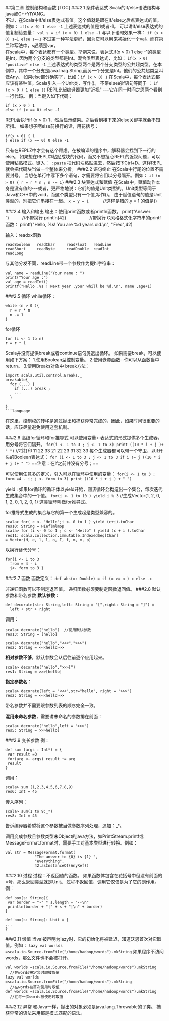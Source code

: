 ##第二章 控制结构和函数
[TOC]
###2.1 条件表达式
  Scala的if/else语法结构与java或C++YIYANG。  
  不过，在Scala中if/else表达式有值。这个值就是跟在if/else之后点表达式的值。  
  例如：
  `if(x > 0) 1 else -1`
  上述表达式的值是1或者-1。
  可以讲if/else表达式的值复制给变量： 
  `val s = if (x > 0) 1 else -1`
  与以下语句效果一样：
  `if (x > 0) s=1 else s=-1`
  不过第一种写法更好，因为它可以用来初始化一个val。而在第二种写法中，s必须是var。  
  在scala中，每个表达都有一个类型。举例来说，表达式if(x > 0) 1 else -1的类型是Int，因为两个分支的类型都是Int。混合类型表达式，比如：
  `if(x > 0) "positive" else -1`
  上述表达式的类型两个是两个分支类型的公共超类型。在本例中，其中一个分支是java.lnag.String,而另一个分支是Int。他们的公共超类型叫做Any。
  如果else部分确实了，比如：`if (x > 0) 1`
  在Scala中，每个表达式都应该有某种值。Scala引入一个Unit类，写作()。
  不带else的if语句等同于	：
  `if (x > 0 ) 1 else ()`
  REPL比起编译器更加"近视" ---它在同一时间之恩两个看到一行代码。
  例：当键入如下代码：
  ```
  if (x > 0 ) 1
  else if (x == 0) else -1
  ```
  REPL会执行if (x > 0) 1，然后显示结果。之后看到接下来的else关键字就会不知所措。
  如果想子啊else前换行的话，用花括号：
  ```
  if(x > 0) { 1
  } else if (x == 0) 0 else -1
  ```
  只有在REPLZ中才会有这个顾虑。在被编译的程序中，解释器会找到下一行的else。
  如果想在REPL中粘贴成块的代码，而又不想担心REPL的近视问题，可以使用粘贴模式。键入：
  `：paste`
  把代码块粘贴进去，然后按下Ctrl+D。这样REPL就会把代码块当做一个整体来分析。
###2.2 语句终止
  在Scala中行尾的位置不需要封号。
  当想在单行中写下多个语句，才需要将它们以分号隔开。例如：
  `if (n > 0) { r = r * n ; n -= 1}`
###2.3 块表达式和赋值
  在Scala中，赋值动作本身是没有值的---或者，更严格地说：它们的值是Unit类型的。Unit类型等同于Java和C++中的void，而这个类型只有一个值,写作()。
  由于赋值语句的值是Unit类型的，别把它们串接在一起。
  `x = y = 1` 　　　//这样是错的,y = 1 的值是()
  
###2.4 输入和输出
   输出：使用print函数或者println函数。
   print(“Answer: ”)　　　//不带换行
   println(42) 　　　　　//带换行
   C风格格式化字符串的printf函数：
   printf("Hello, %s! You are %d years old.\n", "Fred",42)
   
   输入：readxx函数
   ```
   readBoolean   readChar     readFloat   readLine   
   readShort     readByte     readDouble  readInt     
   readLong         
   ```
   与其他分发不同，readLine带一个参数作为提hi字符串：
   ```
   val name = readLine("Your name : ")
   print("Your age :")
   val age = readInt()
   printf("Hello ,%s ! Next year ,your whill be %d.\n", name ,age+1)
   ```   
###2.5 循环
   while循环：
   ```
   while (n > 0 ){
     r = r * n
     n -= 1
   } 
   ```
   for循环
   ```
   for (i <- 1 to n)
   r = r * 1 
   ```
   
   Scala并没有提供break或者continue语句类退出循环。
   如果需要break，可以使用如下方案：
   1.使用Boolean型控制变量。
   2.使用嵌套函数--你可以从函数当中return。
   3.使用Breaks对象中 break方法：
   ```
   import scala.util.control.Breaks._
   breakable{
     for (...) {
       if (...) break ;
       ...
     }
   
   }
   ```language
```

   在这里，控制权的转移是通过抛出和捕获异常完成的，因此，如果时间很重要的话，应该尽量避免使用这套机制。

###2.6 高级for循环和for推导式
   可以使用变量<-表达式的形式提供多个生成器，用分号将它们隔开。
  `for(i <- 1 to 3 ; j <- 1 to 3) print ((10 * i + j )+ " ")`
  //将打印 11 22 33 21 22 23 31 32 33
  每个生成器都可以带一个守卫，以if开头的Boolean表达式：
  `for (i <- 1 to 3 ; j <- 1 to 3 if i != j ((10 * i + j )+ " ")`
  ==注意：在if之前并没有分号；==
  
  可以使用任意多的定义，引入可以在循环中使用的变量：
  `for(i <- 1 to 3 ; form =4 - i; j <- form to 3) print ((10 * i + j ) + " ")`
  
  yield : 如果for循环的循环体以yield开始，则该循环会构造出一个集合，每次迭代生成集合中的一个值。
  `for(i <- 1 to 10 ) yield i % 3`
  //生成Vector(1, 2, 0, 1, 2, 0, 1, 2, 0, 1)
  这类循环叫做for推导式。
  
  for推导式生成的集合与它的第一个生成起是类型兼容的。
```
scala> for( c <- "Hello";i <- 0 to 1 ) yield (c+i).toChar
res10: String = HIeflmlmop
scala> for (i <- 0 to 1 ; c <- "Hello" ) yield (c + i ).toChar
res11: scala.collection.immutable.IndexedSeq[Char] 
= Vector(H, e, l, l, o, I, f, m, m, p)
```
  以换行替代分号：
```
for{i <- 1 to 3
  from = 4 - i
  j<- form to 3 }
```  

###2.7 函数
  函数定义：
  `def abs(x: Double) = if (x >= o ) x else -x`
  
  非递归函数可以不制定返回值。
  递归函数必须要制定函数返回值。
###2.8 默认参数和带名参数
  **默认参数**：
```
def decorate(str: String,left: String = "[",right: String = "]") =
  left + str + right
```
  调用：
```
scala> decorate("hello")  //使用默认参数
res13: String = [hello]

scala> decorate("hello","<<<",">>>")  
res2: String = <<<hello>>>
```
  
  **相对参数不够**，默认参数会从后往前逐个应用起来。
  
```
scala> decorate("hello",">>>[")  
res1: String = >>>[hello]
```  
  **指定参数名**：
```
scala> decorate(left = "<<<",str="hello", right = ">>>")  
res2: String = <<<hello>>>

```
  带名参数并不需要跟参数列表的顺序完全一致。
  
  **混用未命名参数**，需要讲未命名的参数排在前面：
```
scala> decorate("hello",left = ">>>")  
res5: String = >>>hello]
```

###2.9 变长参数
  例：
```
def sum (args : Int*) = {
 var result =0
 for(arg <- args) result += arg
 result
} 
```
  调用：
```
scala> sum (1,2,3,4,5,6,7,8,9)
res6: Int = 45
```
  传入序列：
```
scala> sum(1 to 9:_*)
res8: Int = 45
```
  告诉编译器希望将这个参数被当做参数序列处理，追加：_*。
  
  调用变成参数且参数类型未Object的java方法，如PrintStream.printf或MessageFormat.format时，需要手工对基本类型进行转换。例如：
```
val str = MessageFormat.format(
             "The answer to {0} is {1} ",
             "everything",
             42.asInstanceOf(AnyRef))
```

###2.10 过程
  过程：不返回值的函数。
  如果函数体包含在花括号中但没有前面的=号，那么返回类型就是Unit。
  过程不返回值，调用它仅仅是为了它的副作用。
  例：
```
def box(s: String){
 var border = "-" * s.length + "--\n"
 println(border + "|" + s + "|\n" + border)
}
```
```
def box(s: String): Unit = {
...
}
```

###2.11 懒值
  当val被声明为lazy时，它的初始化将被延迟，知道沃恩首次对它取值。例如：
  `lazy val worlds =scala.io.Source.fromFile("/home/hadoop/words").mkString`
  如果程序不访问words，那么文件也不会被打开。
```
val worlds =scala.io.Source.fromFile("/home/hadoop/words").mkString
  //在words被定义时即被取值
lazy val worlds =scala.io.Source.fromFile("/home/hadoop/words").mkString
  //在words被首次使用时取值
def worlds =scala.io.Source.fromFile("/home/hadoop/words").mkString
  //在每一次words被使用时取值
```


###2.12 异常
  和Java一样，抛出的对象必须是java.lang.Throwable的子类。
  捕获异常的语法采用都是模式匹配的语法。